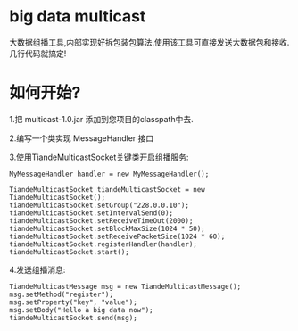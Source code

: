 # big data multicast
大数据组播工具,内部实现好拆包装包算法.使用该工具可直接发送大数据包和接收.几行代码就搞定!

# 如何开始?
  1.把 multicast-1.0.jar 添加到您项目的classpath中去.

  2.编写一个类实现 MessageHandler 接口

  3.使用TiandeMulticastSocket关键类开启组播服务:

    MyMessageHandler handler = new MyMessageHandler();

    TiandeMulticastSocket tiandeMulticastSocket = new TiandeMulticastSocket();
    tiandeMulticastSocket.setGroup("228.0.0.10");
    tiandeMulticastSocket.setIntervalSend(0);
    tiandeMulticastSocket.setReceiveTimeOut(2000);
    tiandeMulticastSocket.setBlockMaxSize(1024 * 50);
    tiandeMulticastSocket.setReceivePacketSize(1024 * 60);	
    tiandeMulticastSocket.registerHandler(handler);
    tiandeMulticastSocket.start();

  4.发送组播消息:

    TiandeMulticastMessage msg = new TiandeMulticastMessage();
    msg.setMethod("register");
    msg.setProperty("key", "value");
    msg.setBody("Hello a big data now");
    tiandeMulticastSocket.send(msg);